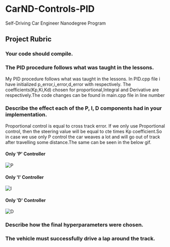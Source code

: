 # CarND-Controls-PID

Self-Driving Car Engineer Nanodegree Program

## Project Rubric

### Your code should compile.

### The PID procedure follows what was taught in the lessons.

My PID procedure follows what was taught in the lessons.
In PID.cpp file i have initialized p_error,i_error,d_error with <values> respectively.
The coefficients(Kp,Ki,Kd) chosen for proportional,Integral and Derivative are <value> respectively.The code changes can be found in main.cpp file in line number

### Describe the effect each of the P, I, D components had in your implementation.

Proportional control is equal to cross track error. If we only use Proportional control, then the steering value will be equal to cte times Kp coefficient.So in case we use only P control the car weaves a lot and will go out of track after travelling some distance.The same can be seen in the below gif.

   #### Only 'P' Controller
![P](./Data/Only_P.gif)

   #### Only 'I' Controller
![I](./Data/Only_I.gif)

   #### Only 'D' Controller
![D](./Data/Only_D.gif)

### Describe how the final hyperparameters were chosen.

### The vehicle must successfully drive a lap around the track.




